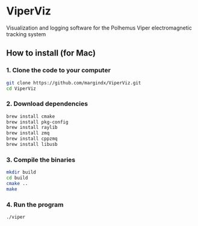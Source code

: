 # ViperViz
Visualization and logging software for the Polhemus Viper electromagnetic tracking system

## How to install (for Mac)

### 1. Clone the code to your computer

```bash
git clone https://github.com/margindx/ViperViz.git
cd ViperViz
```
### 2. Download dependencies

```bash
brew install cmake
brew install pkg-config
brew install raylib
brew install zmq
brew install cppzmq
brew install libusb
```

### 3. Compile the binaries

```bash
mkdir build
cd build
cmake ..
make
```

### 4. Run the program

```
./viper
```
